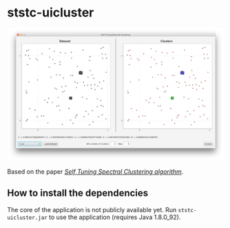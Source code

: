 # ststc-uicluster

<p align="center">
<img src="output.png">
</p>

Based on the paper [*Self Tuning Spectral Clustering algorithm*](http://www.vision.caltech.edu/lihi/Demos/SelfTuningClustering.html).

## How to install the dependencies

The core of the application is not publicly available yet. Run `ststc-uicluster.jar` to use the application (requires Java 1.8.0_92).
